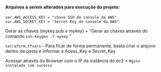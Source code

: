 
#### Arquivos à serem alterados para execução do projeto:
    
    var.AWS_ACCESS_KEY = "chave SSH do console da AWS"
	var.AWS_SECRET_KEY = "Secret Key do console da AWS"
	
Gerar as chaves (mykey.pub e mykey) = "Gerar as chaves através do comando `ssh-keygen -f mykey` "
 
`terraform.tfvars` - Para ficar de forma permanente, basta criar o arquivo dentro da pasta e informar a Acess_Key e Secret_Key
 
Acessar através do Browser com o IP da instância do ec2 = `Nginx instalado com sucesso`